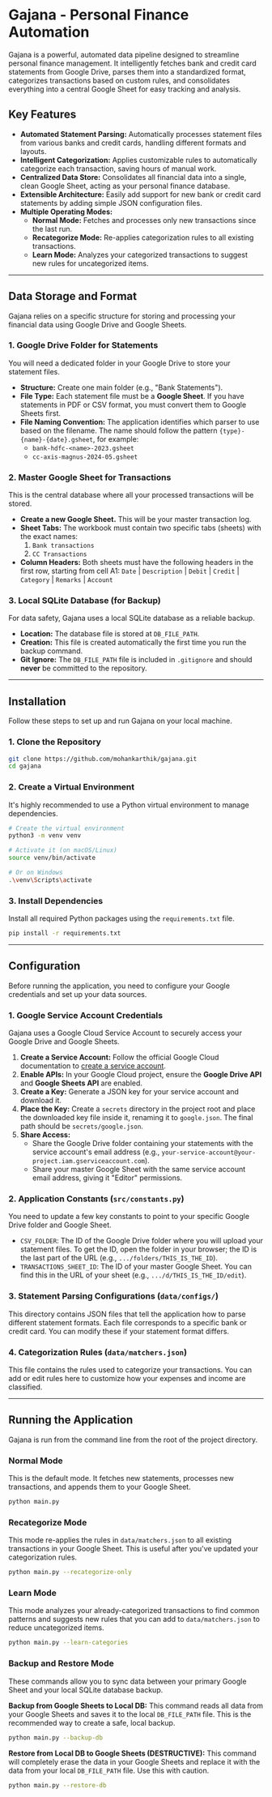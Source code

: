 # Gajana - Personal Finance Automation

Gajana is a powerful, automated data pipeline designed to streamline personal finance management. It intelligently fetches bank and credit card statements from Google Drive, parses them into a standardized format, categorizes transactions based on custom rules, and consolidates everything into a central Google Sheet for easy tracking and analysis.

## Key Features

- **Automated Statement Parsing:** Automatically processes statement files from various banks and credit cards, handling different formats and layouts.
- **Intelligent Categorization:** Applies customizable rules to automatically categorize each transaction, saving hours of manual work.
- **Centralized Data Store:** Consolidates all financial data into a single, clean Google Sheet, acting as your personal finance database.
- **Extensible Architecture:** Easily add support for new bank or credit card statements by adding simple JSON configuration files.
- **Multiple Operating Modes:**
    - **Normal Mode:** Fetches and processes only new transactions since the last run.
    - **Recategorize Mode:** Re-applies categorization rules to all existing transactions.
    - **Learn Mode:** Analyzes your categorized transactions to suggest new rules for uncategorized items.

---

## Data Storage and Format

Gajana relies on a specific structure for storing and processing your financial data using Google Drive and Google Sheets.

### 1. Google Drive Folder for Statements

You will need a dedicated folder in your Google Drive to store your statement files.

-   **Structure:** Create one main folder (e.g., "Bank Statements").
-   **File Type:** Each statement file must be a **Google Sheet**. If you have statements in PDF or CSV format, you must convert them to Google Sheets first.
-   **File Naming Convention:** The application identifies which parser to use based on the filename. The name should follow the pattern `{type}-{name}-{date}.gsheet`, for example:
    -   `bank-hdfc-<name>-2023.gsheet`
    -   `cc-axis-magnus-2024-05.gsheet`

### 2. Master Google Sheet for Transactions

This is the central database where all your processed transactions will be stored.

-   **Create a new Google Sheet.** This will be your master transaction log.
-   **Sheet Tabs:** The workbook must contain two specific tabs (sheets) with the exact names:
    1.  `Bank transactions`
    2.  `CC Transactions`
-   **Column Headers:** Both sheets must have the following headers in the first row, starting from cell A1:
    `Date` | `Description` | `Debit` | `Credit` | `Category` | `Remarks` | `Account`

### 3. Local SQLite Database (for Backup)

For data safety, Gajana uses a local SQLite database as a reliable backup.

-   **Location:** The database file is stored at `DB_FILE_PATH`.
-   **Creation:** This file is created automatically the first time you run the backup command.
-   **Git Ignore:** The `DB_FILE_PATH` file is included in `.gitignore` and should **never** be committed to the repository.

---

## Installation

Follow these steps to set up and run Gajana on your local machine.

### 1. Clone the Repository

```bash
git clone https://github.com/mohankarthik/gajana.git
cd gajana
```

### 2. Create a Virtual Environment

It's highly recommended to use a Python virtual environment to manage dependencies.

```bash
# Create the virtual environment
python3 -m venv venv

# Activate it (on macOS/Linux)
source venv/bin/activate

# Or on Windows
.\venv\Scripts\activate
```

### 3. Install Dependencies

Install all required Python packages using the `requirements.txt` file.

```bash
pip install -r requirements.txt
```

---

## Configuration

Before running the application, you need to configure your Google credentials and set up your data sources.

### 1. Google Service Account Credentials

Gajana uses a Google Cloud Service Account to securely access your Google Drive and Google Sheets.

1.  **Create a Service Account:** Follow the official Google Cloud documentation to [create a service account](https://cloud.google.com/iam/docs/service-accounts-create).
2.  **Enable APIs:** In your Google Cloud project, ensure the **Google Drive API** and **Google Sheets API** are enabled.
3.  **Create a Key:** Generate a JSON key for your service account and download it.
4.  **Place the Key:** Create a `secrets` directory in the project root and place the downloaded key file inside it, renaming it to `google.json`. The final path should be `secrets/google.json`.
5.  **Share Access:**
    * Share the Google Drive folder containing your statements with the service account's email address (e.g., `your-service-account@your-project.iam.gserviceaccount.com`).
    * Share your master Google Sheet with the same service account email address, giving it "Editor" permissions.

### 2. Application Constants (`src/constants.py`)

You need to update a few key constants to point to your specific Google Drive folder and Google Sheet.

-   `CSV_FOLDER`: The ID of the Google Drive folder where you will upload your statement files. To get the ID, open the folder in your browser; the ID is the last part of the URL (e.g., `.../folders/THIS_IS_THE_ID`).
-   `TRANSACTIONS_SHEET_ID`: The ID of your master Google Sheet. You can find this in the URL of your sheet (e.g., `.../d/THIS_IS_THE_ID/edit`).

### 3. Statement Parsing Configurations (`data/configs/`)

This directory contains JSON files that tell the application how to parse different statement formats. Each file corresponds to a specific bank or credit card. You can modify these if your statement format differs.

### 4. Categorization Rules (`data/matchers.json`)

This file contains the rules used to categorize your transactions. You can add or edit rules here to customize how your expenses and income are classified.

---

## Running the Application

Gajana is run from the command line from the root of the project directory.

### Normal Mode

This is the default mode. It fetches new statements, processes new transactions, and appends them to your Google Sheet.

```bash
python main.py
```

### Recategorize Mode

This mode re-applies the rules in `data/matchers.json` to all existing transactions in your Google Sheet. This is useful after you've updated your categorization rules.

```bash
python main.py --recategorize-only
```

### Learn Mode

This mode analyzes your already-categorized transactions to find common patterns and suggests new rules that you can add to `data/matchers.json` to reduce uncategorized items.

```bash
python main.py --learn-categories
```

### Backup and Restore Mode

These commands allow you to sync data between your primary Google Sheet and your local SQLite database backup.

**Backup from Google Sheets to Local DB:**
This command reads all data from your Google Sheets and saves it to the local `DB_FILE_PATH` file. This is the recommended way to create a safe, local backup.

```bash
python main.py --backup-db
```

**Restore from Local DB to Google Sheets (DESTRUCTIVE):**
This command will completely erase the data in your Google Sheets and replace it with the data from your local `DB_FILE_PATH` file. Use this with caution.

```bash
python main.py --restore-db
